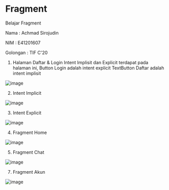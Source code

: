 # Fragment
Belajar Fragment

Nama : Achmad Sirojudin

NIM : E41201607

Golongan : TIF C'20

1. Halaman Daftar & Login
Intent Implisit dan Explicit terdapat pada halaman ini,
Button Login adalah intent explicit
TextButton Daftar adalah intent implisit

![image](https://user-images.githubusercontent.com/80249314/137237603-b7dcada7-60bb-4a0b-9e27-fc876d91a73c.png)

2. Intent Implicit

![image](https://user-images.githubusercontent.com/80249314/137232146-fa9d98c5-b709-4bd3-bd93-be544242630e.png)

3. Intent Explicit

![image](https://user-images.githubusercontent.com/80249314/137232206-1cd29b0a-7ccf-4939-877e-1502f49fabd2.png)

4. Fragment Home

![image](https://user-images.githubusercontent.com/80249314/137255257-e1c3cac1-11a1-4903-928b-b1c2400342eb.png)

5. Fragment Chat

![image](https://user-images.githubusercontent.com/80249314/137255283-bb5b3fab-69ec-404b-8830-dc4afbbee5c0.png)

7. Fragment Akun

![image](https://user-images.githubusercontent.com/80249314/137255308-ed8c3ca4-153e-405b-a999-2329f587aaa9.png)
